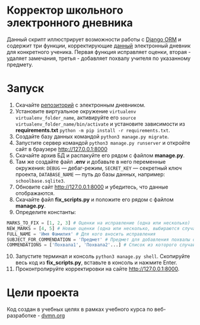 # Корректор школьного электронного дневника

Данный скрипт иллюстрирует возможности работы с [Django ORM](https://tutorial.djangogirls.org/en/django_orm/) и содержит три функции, корректирующие [данный](https://github.com/devmanorg/e-diary/) электронный дневник для конкретного ученика. Первая функция исправляет оценки, вторая - удаляет замечания, третья - добавляет похвалу учителя по указанному предмету.


# Запуск
1. Скачайте [репозиторий](https://github.com/devmanorg/e-diary/) с электронным дневником.
2. Установите виртуальное окружение `virtualenv virtualenv_folder_name`, активируйте его `source virtualenv_folder_name/bin/activate` и установите зависимости из **requirements.txt** `python -m pip install -r requirements.txt`.
3. Создайте базу данных командой `python3 manage.py migrate`.
4. Запустите сервер командой `python3 manage.py runserver` и откройте сайт в браузере http://127.0.0.1:8000
5. Скачайте архив БД и распакуйте его рядом с файлом **manage.py**.
6. Там же создайте файл **.env** и добавьте в него переменные окружения: `DEBUG` — дебаг-режим, `SECRET_KEY` — секретный ключ проекта, `DATABASE_NAME` — путь до базы данных, например: `schoolbase.sqlite3`.
7. Обновите сайт http://127.0.0.1:8000 и убедитесь, что данные отображаются.
8. Cкачайте файл **fix_scripts.py** и положите его рядом с файлом **manage.py**.
9. Определите константы:
```python
MARKS_TO_FIX = [1, 2, 3] # Оценки на исправление (одна или несколько)
NEW_MARKS = [4, 5] # Новые оценки (одна или несколько, выбираются случайным образом)
FULL_NAME = 'Имя Фамилия' # Для кого вносить исправления
SUBJECT_FOR_COMMENDATION = 'Предмет' # Предмет для добавления похвалы от учителя, дата урока выбирается случайным образом
COMMENDATIONS = ['Похвала1', 'Похвала2'...] # Список из которого случайным образом выбирается похвала
```
10. Запустите терминал и консоль `python3 manage.py shell`. Скопируйте весь код из **fix_scripts.py**, вставьте в консоль и нажмите Enter.
11. Проконтролируйте корректировки на сайте http://127.0.0.1:8000.

# Цели проекта

Код создан в учебных целях в рамках учебного курса по веб-разработке - [dvmn.org](https://dvmn.org)
